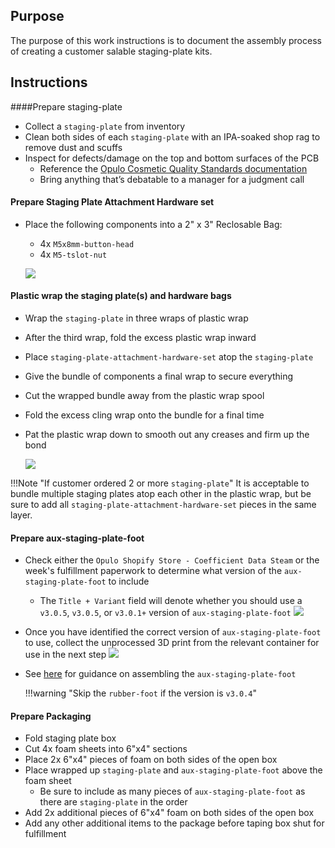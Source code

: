 ## Purpose
The purpose of this work instructions is to document the assembly process of creating a customer salable staging-plate kits.

## Instructions

####Prepare staging-plate
* Collect a `staging-plate` from inventory
* Clean both sides of each `staging-plate` with an IPA-soaked shop rag to remove dust and scuffs
* Inspect for defects/damage on the top and bottom surfaces of the PCB
	* Reference the [Opulo Cosmetic Quality Standards documentation](https://docs.google.com/document/d/1vblE59KeiyKYdd655MeTJDzQi4rJhu8tgH3RU7gAahY/edit?usp=sharing)
	* Bring anything that’s debatable to a manager for a judgment call

#### Prepare Staging Plate Attachment Hardware set 
* Place the following components into a 2" x 3" Reclosable Bag:
	* 4x `M5x8mm-button-head`
	* 4x `M5-tslot-nut`

	![](img/staging-plate3.JPG)

#### Plastic wrap the staging plate(s) and hardware bags
* Wrap the `staging-plate` in three wraps of plastic wrap
* After the third wrap, fold the excess plastic wrap inward
* Place `staging-plate-attachment-hardware-set` atop the `staging-plate`
* Give the bundle of components a final wrap to secure everything
* Cut the wrapped bundle away from the plastic wrap spool 
* Fold the excess cling wrap onto the bundle for a final time
* Pat the plastic wrap down to smooth out any creases and firm up the bond

	![](img/staging-plate2.JPG)

!!!Note "If customer ordered 2 or more `staging-plate`"
	It is acceptable to bundle multiple staging plates atop each other in the plastic wrap, but be sure to add all `staging-plate-attachment-hardware-set` pieces in the same layer.
	 
#### Prepare aux-staging-plate-foot
* Check either the `Opulo Shopify Store - Coefficient Data Steam` or the week's fulfillment paperwork to determine what version of the `aux-staging-plate-foot` to include
	* The `Title + Variant` field will denote whether you should use a `v3.0.5`, `v3.0.5`, or `v3.0.1+` version of `aux-staging-plate-foot`
	![](img/check-coefficient-for-version.png)
* Once you have identified the correct version of `aux-staging-plate-foot` to use, collect the unprocessed 3D print from the relevant container for use in the next step
	![](img/various-aux-staging-plate-feet.jpg)
* See [here](/lumen/additional-parts/#aux-staging-plate-foot) for guidance on assembling the `aux-staging-plate-foot`
	
	!!!warning "Skip the `rubber-foot` if the version is `v3.0.4`"

#### Prepare Packaging
* Fold staging plate box
* Cut 4x foam sheets into 6"x4" sections
* Place 2x 6"x4" pieces of foam on both sides of the open box
* Place wrapped up `staging-plate` and `aux-staging-plate-foot` above the foam sheet
	* 	Be sure to include as many pieces of `aux-staging-plate-foot` as there are `staging-plate` in the order
* Add 2x additional pieces of 6"x4" foam on both sides of the open box
* Add any other additional items to the package before taping box shut for fulfillment
